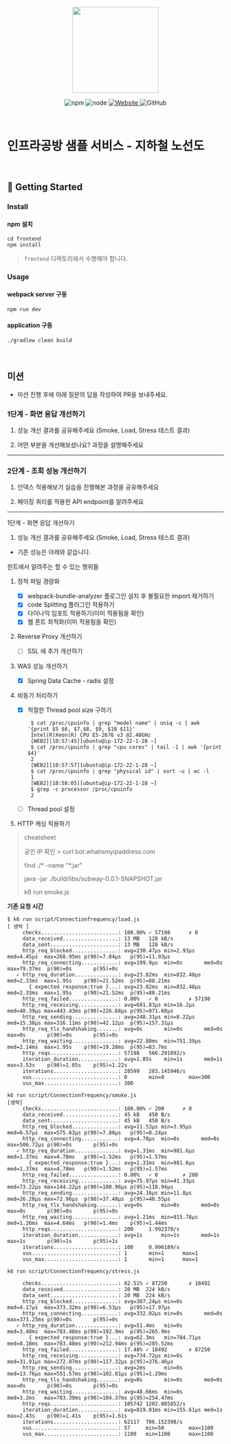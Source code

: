 

<p align="center">
    <img width="200px;" src="https://raw.githubusercontent.com/woowacourse/atdd-subway-admin-frontend/master/images/main_logo.png"/>
</p>
<p align="center">
  <img alt="npm" src="https://img.shields.io/badge/npm-%3E%3D%205.5.0-blue">
  <img alt="node" src="https://img.shields.io/badge/node-%3E%3D%209.3.0-blue">
  <a href="https://edu.nextstep.camp/c/R89PYi5H" alt="nextstep atdd">
    <img alt="Website" src="https://img.shields.io/website?url=https%3A%2F%2Fedu.nextstep.camp%2Fc%2FR89PYi5H">
  </a>
  <img alt="GitHub" src="https://img.shields.io/github/license/next-step/atdd-subway-service">
</p>

<br>

# 인프라공방 샘플 서비스 - 지하철 노선도

<br>

## 🚀 Getting Started

### Install
#### npm 설치
```
cd frontend
npm install
```
> `frontend` 디렉토리에서 수행해야 합니다.

### Usage
#### webpack server 구동
```
npm run dev
```
#### application 구동
```
./gradlew clean build
```
<br>

## 미션

* 미션 진행 후에 아래 질문의 답을 작성하여 PR을 보내주세요.

### 1단계 - 화면 응답 개선하기
1. 성능 개선 결과를 공유해주세요 (Smoke, Load, Stress 테스트 결과)

2. 어떤 부분을 개선해보셨나요? 과정을 설명해주세요

---

### 2단계 - 조회 성능 개선하기
1. 인덱스 적용해보기 실습을 진행해본 과정을 공유해주세요

2. 페이징 쿼리를 적용한 API endpoint를 알려주세요


---

1단계 - 화면 응답 개선하기

1. 성능 개선 결과를 공유해주세요 (Smoke, Load, Stress 테스트 결과)
 - 기존 성능은 아래와 같습니다.



힌트에서 알려주는 할 수 있는 행위들

1. 정적 파일 경량화
   - [x] webpack-bundle-analyzer 플로그인 설치 후 불필요한 import 제거하기
   - [x] code Splitting 플러그인 적용하기
   - [x] 다이나믹 임포트 적용하기(이미 적용됨을 확인)
   - [x] 웹 폰트 최적화(이미 적용됨을 확인)
   
2. Reverse Proxy 개선하기

    - [ ] SSL 에 추가 개선하기
   
3. WAS 성능 개선하기
   
   - [x] Spring Data Cache - radis 설정

4. 비동기 처리하기
   - [x] 적절한 Thread pool size 구하기
     ```shell
      $ cat /proc/cpuinfo | grep "model name" | uniq -c | awk '{print $5 $6, $7,$8, $9, $10 $11}'
      Intel(R)Xeon(R) CPU E5-2676 v3 @2.40GHz
      [WEB2][10:57:45][ubuntu@ip-172-22-1-28 ~]
      $ cat /proc/cpuinfo | grep "cpu cores" | tail -1 | awk '{print $4}'
      2
      [WEB2][10:57:57][ubuntu@ip-172-22-1-28 ~]
      $ cat /proc/cpuinfo | grep "physical id" | sort -u | wc -l
      1
      [WEB2][10:58:05][ubuntu@ip-172-22-1-28 ~]
      $ grep -c processor /proc/cpuinfo
      2
     ```
   - [ ] Thread pool 설정
   
5. HTTP 캐싱 적용하기

> cheatsheet
> 
> 공인 IP 확인 >  curl bot.whatismyipaddress.com
> 
> find ./* -name "*.jar"
>
> java -jar ./build/libs/subway-0.0.1-SNAPSHOT.jar
>
> k6 run smoke.js


**기존 요청 시간**

```
$ k6 run script/Connectionfrequency/load.js
[ 생략 ] 
     checks.........................: 100.00% ✓ 57198      ✗ 0
     data_received..................: 13 MB   128 kB/s
     data_sent......................: 13 MB   128 kB/s
     http_req_blocked...............: avg=230.47µs min=2.93µs   med=4.45µs  max=268.95ms p(90)=7.04µs   p(95)=11.93µs
     http_req_connecting............: avg=199.9µs  min=0s       med=0s      max=79.37ms  p(90)=0s       p(95)=0s
   ✓ http_req_duration..............: avg=23.82ms  min=832.48µs med=2.33ms  max=1.95s    p(90)=21.52ms  p(95)=88.21ms
       { expected_response:true }...: avg=23.82ms  min=832.48µs med=2.33ms  max=1.95s    p(90)=21.52ms  p(95)=88.21ms
     http_req_failed................: 0.00%   ✓ 0          ✗ 57198
     http_req_receiving.............: avg=691.83µs min=16.2µs   med=48.39µs max=443.43ms p(90)=226.68µs p(95)=971.68µs
     http_req_sending...............: avg=248.31µs min=8.22µs   med=15.38µs max=316.11ms p(90)=42.12µs  p(95)=157.31µs
     http_req_tls_handshaking.......: avg=0s       min=0s       med=0s      max=0s       p(90)=0s       p(95)=0s
     http_req_waiting...............: avg=22.88ms  min=751.39µs med=2.14ms  max=1.95s    p(90)=19.28ms  p(95)=83.7ms
     http_reqs......................: 57198   566.291892/s
     iteration_duration.............: avg=1.05s    min=1s       med=1s      max=3.53s    p(90)=1.05s    p(95)=1.22s
     iterations.....................: 28599   283.145946/s
     vus............................: 0       min=0        max=300
     vus_max........................: 300
```

```
k6 run script/Connectionfrequency/smoke.js
[생략]
     checks.........................: 100.00% ✓ 200      ✗ 0
     data_received..................: 45 kB   450 B/s
     data_sent......................: 45 kB   450 B/s
     http_req_blocked...............: avg=11.53µs min=3.95µs   med=6.57µs  max=575.63µs p(90)=7.88µs   p(95)=8.24µs
     http_req_connecting............: avg=4.78µs  min=0s       med=0s      max=506.72µs p(90)=0s       p(95)=0s
   ✓ http_req_duration..............: avg=1.31ms  min=981.6µs  med=1.37ms  max=4.78ms   p(90)=1.52ms   p(95)=1.57ms
       { expected_response:true }...: avg=1.31ms  min=981.6µs  med=1.37ms  max=4.78ms   p(90)=1.52ms   p(95)=1.57ms
     http_req_failed................: 0.00%   ✓ 0        ✗ 200
     http_req_receiving.............: avg=75.97µs min=41.33µs  med=73.22µs max=144.22µs p(90)=100.96µs p(95)=118.94µs
     http_req_sending...............: avg=24.16µs min=11.8µs   med=26.28µs max=72.96µs  p(90)=37.48µs  p(95)=40.55µs
     http_req_tls_handshaking.......: avg=0s      min=0s       med=0s      max=0s       p(90)=0s       p(95)=0s
     http_req_waiting...............: avg=1.21ms  min=915.78µs med=1.26ms  max=4.64ms   p(90)=1.4ms    p(95)=1.44ms
     http_reqs......................: 200     1.992378/s
     iteration_duration.............: avg=1s      min=1s       med=1s      max=1s       p(90)=1s       p(95)=1s
     iterations.....................: 100     0.996189/s
     vus............................: 1       min=1      max=1
     vus_max........................: 1       min=1      max=1
```

```
k6 run script/Connectionfrequency/stress.js

     checks.........................: 82.51% ✓ 87250       ✗ 18492
     data_received..................: 20 MB  224 kB/s
     data_sent......................: 20 MB  224 kB/s
     http_req_blocked...............: avg=387.24µs min=0s       med=4.17µs  max=373.32ms p(90)=6.53µs   p(95)=17.97µs
     http_req_connecting............: avg=332.02µs min=0s       med=0s      max=373.25ms p(90)=0s       p(95)=0s
   ✓ http_req_duration..............: avg=51.4ms   min=0s       med=3.48ms  max=783.48ms p(90)=192.9ms  p(95)=265.9ms
       { expected_response:true }...: avg=62.3ms   min=784.71µs med=8.18ms  max=783.48ms p(90)=212.94ms p(95)=285.52ms
     http_req_failed................: 17.48% ✓ 18492       ✗ 87250
     http_req_receiving.............: avg=734.72µs min=0s       med=31.91µs max=272.07ms p(90)=117.32µs p(95)=376.46µs
     http_req_sending...............: avg=2ms      min=0s       med=13.76µs max=551.57ms p(90)=102.81µs p(95)=1.29ms
     http_req_tls_handshaking.......: avg=0s       min=0s       med=0s      max=0s       p(90)=0s       p(95)=0s
     http_req_waiting...............: avg=48.66ms  min=0s       med=3.2ms   max=783.39ms p(90)=184.37ms p(95)=254.47ms
     http_reqs......................: 105742 1202.085852/s
     iteration_duration.............: avg=819.01ms min=155.61µs med=1s      max=2.43s    p(90)=1.41s    p(95)=1.61s
     iterations.....................: 62117  706.152398/s
     vus............................: 57     min=50        max=1100
     vus_max........................: 1100   min=1100      max=1100
```



